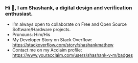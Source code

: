 ### Hi 👋, I am Shashank, a digital design and verification enthusiast.

<!--
**ShashankVM/ShashankVM** is a ✨ _special_ ✨ repository because its `README.md` (this file) appears on your GitHub profile.

Here are some ideas to get you started:

- 🔭 I’m currently working on

-->
- I’m always open to collaborate on Free and Open Source Software/Hardware projects.
- Pronouns: Him/His 
- My Developer Story on Stack Overflow: https://stackoverflow.com/story/shashankmathew
- Contact me on my Acclaim profile: https://www.youracclaim.com/users/shashank-v-m/badges


